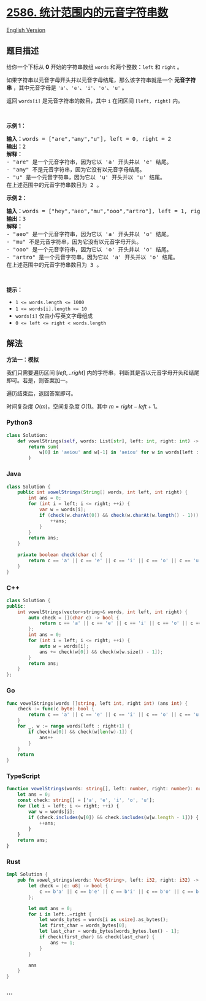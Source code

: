 # [2586. 统计范围内的元音字符串数](https://leetcode.cn/problems/count-the-number-of-vowel-strings-in-range)

[English Version](/solution/2500-2599/2586.Count%20the%20Number%20of%20Vowel%20Strings%20in%20Range/README_EN.md)

## 题目描述

<!-- 这里写题目描述 -->

<p>给你一个下标从 <strong>0</strong> 开始的字符串数组 <code>words</code> 和两个整数：<code>left</code> 和 <code>right</code> 。</p>

<p>如果字符串以元音字母开头并以元音字母结尾，那么该字符串就是一个 <strong>元音字符串</strong> ，其中元音字母是 <code>'a'</code>、<code>'e'</code>、<code>'i'</code>、<code>'o'</code>、<code>'u'</code> 。</p>

<p>返回<em> </em><code>words[i]</code> 是元音字符串的数目，其中<em> </em><code>i</code> 在闭区间 <code>[left, right]</code> 内。</p>

<p>&nbsp;</p>

<p><strong>示例 1：</strong></p>

<pre>
<strong>输入：</strong>words = ["are","amy","u"], left = 0, right = 2
<strong>输出：</strong>2
<strong>解释：</strong>
- "are" 是一个元音字符串，因为它以 'a' 开头并以 'e' 结尾。
- "amy" 不是元音字符串，因为它没有以元音字母结尾。
- "u" 是一个元音字符串，因为它以 'u' 开头并以 'u' 结尾。
在上述范围中的元音字符串数目为 2 。
</pre>

<p><strong>示例 2：</strong></p>

<pre>
<strong>输入：</strong>words = ["hey","aeo","mu","ooo","artro"], left = 1, right = 4
<strong>输出：</strong>3
<strong>解释：</strong>
- "aeo" 是一个元音字符串，因为它以 'a' 开头并以 'o' 结尾。
- "mu" 不是元音字符串，因为它没有以元音字母开头。
- "ooo" 是一个元音字符串，因为它以 'o' 开头并以 'o' 结尾。
- "artro" 是一个元音字符串，因为它以 'a' 开头并以 'o' 结尾。
在上述范围中的元音字符串数目为 3 。
</pre>

<p>&nbsp;</p>

<p><strong>提示：</strong></p>

<ul>
	<li><code>1 &lt;= words.length &lt;= 1000</code></li>
	<li><code>1 &lt;= words[i].length &lt;= 10</code></li>
	<li><code>words[i]</code> 仅由小写英文字母组成</li>
	<li><code>0 &lt;= left &lt;= right &lt; words.length</code></li>
</ul>

## 解法

<!-- 这里可写通用的实现逻辑 -->

**方法一：模拟**

我们只需要遍历区间 $[left,.. right]$ 内的字符串，判断其是否以元音字母开头和结尾即可。若是，则答案加一。

遍历结束后，返回答案即可。

时间复杂度 $O(m)$，空间复杂度 $O(1)$。其中 $m = right - left + 1$。

<!-- tabs:start -->

### **Python3**

<!-- 这里可写当前语言的特殊实现逻辑 -->

```python
class Solution:
    def vowelStrings(self, words: List[str], left: int, right: int) -> int:
        return sum(
            w[0] in 'aeiou' and w[-1] in 'aeiou' for w in words[left : right + 1]
        )
```

### **Java**

<!-- 这里可写当前语言的特殊实现逻辑 -->

```java
class Solution {
    public int vowelStrings(String[] words, int left, int right) {
        int ans = 0;
        for (int i = left; i <= right; ++i) {
            var w = words[i];
            if (check(w.charAt(0)) && check(w.charAt(w.length() - 1))) {
                ++ans;
            }
        }
        return ans;
    }

    private boolean check(char c) {
        return c == 'a' || c == 'e' || c == 'i' || c == 'o' || c == 'u';
    }
}
```

### **C++**

```cpp
class Solution {
public:
    int vowelStrings(vector<string>& words, int left, int right) {
        auto check = [](char c) -> bool {
            return c == 'a' || c == 'e' || c == 'i' || c == 'o' || c == 'u';
        };
        int ans = 0;
        for (int i = left; i <= right; ++i) {
            auto w = words[i];
            ans += check(w[0]) && check(w[w.size() - 1]);
        }
        return ans;
    }
};
```

### **Go**

```go
func vowelStrings(words []string, left int, right int) (ans int) {
	check := func(c byte) bool {
		return c == 'a' || c == 'e' || c == 'i' || c == 'o' || c == 'u'
	}
	for _, w := range words[left : right+1] {
		if check(w[0]) && check(w[len(w)-1]) {
			ans++
		}
	}
	return
}
```

### **TypeScript**

```ts
function vowelStrings(words: string[], left: number, right: number): number {
    let ans = 0;
    const check: string[] = ['a', 'e', 'i', 'o', 'u'];
    for (let i = left; i <= right; ++i) {
        var w = words[i];
        if (check.includes(w[0]) && check.includes(w[w.length - 1])) {
            ++ans;
        }
    }
    return ans;
}
```

### **Rust**

```rust
impl Solution {
    pub fn vowel_strings(words: Vec<String>, left: i32, right: i32) -> i32 {
        let check = |c: u8| -> bool {
            c == b'a' || c == b'e' || c == b'i' || c == b'o' || c == b'u'
        };

        let mut ans = 0;
        for i in left..=right {
            let words_bytes = words[i as usize].as_bytes();
            let first_char = words_bytes[0];
            let last_char = words_bytes[words_bytes.len() - 1];
            if check(first_char) && check(last_char) {
                ans += 1;
            }
        }

        ans
    }
}
```

### **...**

```

```

<!-- tabs:end -->
